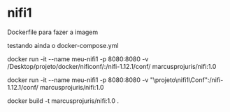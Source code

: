 # nifi1
Dockerfile para fazer a imagem

testando ainda o docker-compose.yml

docker run -it --name meu-nifi1 -p 8080:8080 -v /Desktop/projeto/docker/nificonf/:/nifi-1.12.1/conf/ marcusprojuris/nifi:1.0

docker run -it --name meu-nifi1 -p 8080:8080 -v "\projeto\nifi1\Conf":/nifi-1.12.1/conf/ marcusprojuris/nifi:1.0

docker build -t marcusprojuris/nifi:1.0 .
